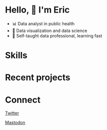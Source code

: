 # Hello, 👋 I'm Eric 
- 📊 Data analyst in public health
- 👀 Data visualization and data science
- 🌱 Self-taught data professional, learning fast

# Skills

# Recent projects


# Connect
[Twitter](https://twitter.com/rcrmj)

[Mastodon](https://vis.social/@YoViajo)

<!---
YoViajo/YoViajo is a ✨ special ✨ repository because its `README.md` (this file) appears on your GitHub profile.
You can click the Preview link to take a look at your changes.
--->
